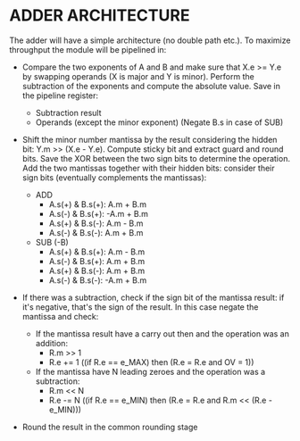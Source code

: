 # ADDER ARCHITECTURE

The adder will have a simple architecture (no double path etc.). To maximize throughput the module will be pipelined in: 

* Compare the two exponents of A and B and make sure that X.e >= Y.e by swapping operands (X is major and Y is minor). Perform the subtraction of the exponents and compute the absolute value. Save in the pipeline register:
  * Subtraction result 
  * Operands (except the minor exponent) (Negate B.s in case of SUB)

* Shift the minor number mantissa by the result considering the hidden bit: Y.m >> (X.e - Y.e). Compute sticky bit and extract guard and round bits. Save the XOR between the two sign bits to determine the operation. Add the two mantissas together with their hidden bits: consider their sign bits (eventually complements the mantissas):
  * ADD
    * A.s(+) & B.s(+):  A.m + B.m
    * A.s(-) & B.s(+): -A.m + B.m
    * A.s(+) & B.s(-):  A.m - B.m
    * A.s(-) & B.s(-):  A.m + B.m
  * SUB (-B)
    * A.s(+) & B.s(+):  A.m - B.m
    * A.s(-) & B.s(+):  A.m + B.m
    * A.s(+) & B.s(-):  A.m + B.m
    * A.s(-) & B.s(-): -A.m + B.m

* If there was a subtraction, check if the sign bit of the mantissa result: if it's negative, that's the sign of the result. In this case negate the mantissa and check: 

  * If the mantissa result have a carry out then and the operation was an addition: 
    * R.m >> 1
    * R.e += 1 ((if R.e == e_MAX) then (R.e = R.e and OV = 1))
  * If the mantissa have N leading zeroes and the operation was a subtraction:
    * R.m << N
    * R.e -= N ((if R.e == e_MIN) then (R.e = R.e and R.m << (R.e - e_MIN)))

* Round the result in the common rounding stage
